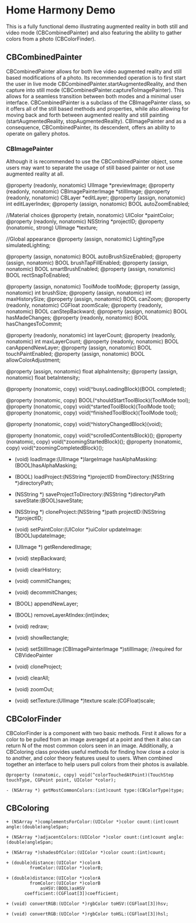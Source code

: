 # Home Harmony Demo
This is a fully functional demo illustrating augmented reality in both still and video mode (CBCombinedPainter) and also featuring the ability to gather colors from a photo (CBColorFinder). 

## CBCombinedPainter
CBCombinedPainter allows for both live video augmented reality and still based modifications of a photo. Its recommended operation is to first start the user in live mode CBCombinedPainter.startAugmentedReality, and then capture into still mode (CBCombinedPainter.captureToImagePainter). This allows for a seamless transition between both modes and a minimal user interface. CBCombinedPainter is a subclass of the CBImagePainter class, so it offers all of the still based methods and properties, while also allowing for moving back and forth between augmented reality and still painting (startAugmentedReality, stopAugmentedReality). CBImagePainter and as a consequence, CBCombinedPainter, its descendent, offers an ability to operate on gallery photos.

### CBImagePainter
Although it is recommended to use the CBCombinedPainter object, some users may want to separate the usage of still based painter or not use augmented reality at all. 

@property (readonly, nonatomic) UIImage *previewImage;
@property (readonly, nonatomic) CBImagePainterImage *stillImage;
@property (readonly, nonatomic) CBLayer *editLayer;
@property (assign, nonatomic) int editLayerIndex;
@property (assign, nonatomic) BOOL autoZoomEnabled;

//Material choices
@property (retain, nonatomic) UIColor *paintColor;
@property (readonly, nonatomic) NSString *projectID;
@property (nonatomic, strong) UIImage *texture;

//Global appearance
@property (assign, nonatomic) LightingType simulatedLighting;

@property (assign, nonatomic) BOOL autoBrushSizeEnabled;
@property (assign, nonatomic) BOOL brushTapFillEnabled;
@property (assign, nonatomic) BOOL smartBrushEnabled;
@property (assign, nonatomic) BOOL rectSnapToEnabled;

@property (assign, nonatomic) ToolMode toolMode;
@property (assign, nonatomic) int brushSize;
@property (assign, nonatomic) int maxHistorySize;
@property (assign, nonatomic) BOOL canZoom;
@property (readonly, nonatomic) CGFloat zoomScale;
@property (readonly, nonatomic) BOOL canStepBackward;
@property (assign, nonatomic) BOOL hasMadeChanges;
@property (readonly, nonatomic) BOOL hasChangesToCommit;

@property (readonly, nonatomic) int layerCount;
@property (readonly, nonatomic) int maxLayerCount;
@property (readonly, nonatomic) BOOL canAppendNewLayer;
@property (assign, nonatomic) BOOL touchPaintEnabled;
@property (assign, nonatomic) BOOL allowColorAdjustment;

@property (assign, nonatomic) float alphaIntensity;
@property (assign, nonatomic) float betaIntensity;

@property (nonatomic, copy) void(^busyLoadingBlock)(BOOL completed);

@property (nonatomic, copy) BOOL(^shouldStartToolBlock)(ToolMode tool);
@property (nonatomic, copy) void(^startedToolBlock)(ToolMode tool);
@property (nonatomic, copy) void(^finishedToolBlock)(ToolMode tool);

@property (nonatomic, copy) void(^historyChangedBlock)(void);

@property (nonatomic, copy) void(^scrolledContentsBlock)();
@property (nonatomic, copy) void(^zoomingStartedBlock)();
@property (nonatomic, copy) void(^zoomingCompletedBlock)();

- (void) loadImage:(UIImage *)largeImage hasAlphaMasking:(BOOL)hasAlphaMasking;

- (BOOL) loadProject:(NSString *)projectID fromDirectory:(NSString *)directoryPath;
- (NSString *) saveProjectToDirectory:(NSString *)directoryPath saveState:(BOOL)saveState;

+ (NSString *) cloneProject:(NSString *)path projectID:(NSString *)projectID;

- (void) setPaintColor:(UIColor *)uiColor updateImage:(BOOL)updateImage;

- (UIImage *) getRenderedImage;

- (void) stepBackward;
- (void) clearHistory;

- (void) commitChanges;
- (void) decommitChanges;

- (BOOL) appendNewLayer;
- (BOOL) removeLayerAtIndex:(int)index;
- (void) redraw;

- (void) showRectangle;

- (void) setStillImage:(CBImagePainterImage *)stillImage; //required for CBVideoPainter

- (void) cloneProject;
- (void) clearAll;

- (void) zoomOut;

- (void) setTexture:(UIImage *)texture scale:(CGFloat)scale;

## CBColorFinder
CBColorFinder is a component with two basic methods. First it allows for a color to be pulled from an image averaged at a point and then it also can return N of the most common colors seen in an image. Additionally, a CBColoring class provides useful methods for finding how close a color is to another, and color theory features useul to users. When combined together an interface to help users pull colors from their photos is available. 

```
@property (nonatomic, copy) void(^colorTouchedAtPoint)(TouchStep touchType, CGPoint point, UIColor *color);
```

```
- (NSArray *) getMostCommonColors:(int)count type:(CBColorType)type;
```

## CBColoring

```
+ (NSArray *)complementsForColor:(UIColor *)color count:(int)count angle:(double)angleSpan;
```

```
+ (NSArray *)adjacentColors:(UIColor *)color count:(int)count angle:(double)angleSpan;
```

```
+ (NSArray *)shadesOfColor:(UIColor *)color count:(int)count;
```

```
+ (double)distance:(UIColor *)colorA
         fromColor:(UIColor *)colorB;
```

```
+ (double)distance:(UIColor *)colorA
         fromColor:(UIColor *)colorB
             asHSV:(BOOL)asHSV
       coefficient:(CGFloat[3])coefficient;
```

```
+ (void) convertRGB:(UIColor *)rgbColor toHSV:(CGFloat[3])hsv;
```

```
+ (void) convertRGB:(UIColor *)rgbColor toHSL:(CGFloat[3])hsl;
```
